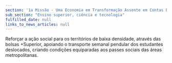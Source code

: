 ```yaml
---
section: '1a Missão - Uma Economia em Transformação Assente em Contas Equilibradas'
sub_section: "Ensino superior, ciência e tecnologia"
fulfilled_date: null
links_to_news_articles: null
---
```


Reforçar a ação social para os territórios de baixa densidade, através das bolsas +Superior, apoiando o transporte semanal pendular dos estudantes deslocados, criando condições equiparadas aos passes sociais das áreas metropolitanas.